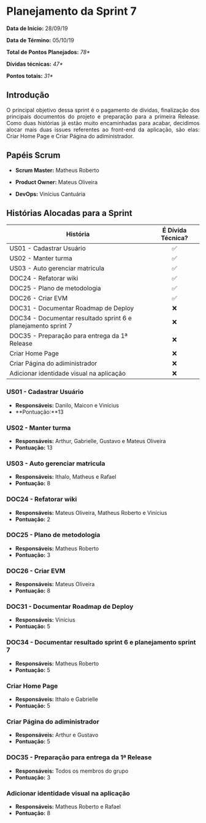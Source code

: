 # Planejamento da Sprint 7

**Data de Início:** 28/09/19

**Data de Término:** 05/10/19

**Total de Pontos Planejados:** _78*_

**Dívidas técnicas:** _47*_

**Pontos totais:** _31*_

## Introdução
<p align = "justify"> 
O principal objetivo dessa sprint é o pagamento de dívidas, finalização dos principais documentos do projeto e preparação para a primeira Release. 
Como duas histórias já estão muito encaminhadas para acabar, decidimos alocar mais duas issues referentes ao front-end da aplicação, são elas: Criar Home Page e Criar Página do adiministrador.
</p>

## Papéis Scrum

* **Scrum Master:** Matheus Roberto

* **Product Owner:** Mateus Oliveira

* **DevOps:** Vinícius Cantuária


## Histórias Alocadas para a Sprint
 
| História | É Dívida Técnica? |
| -------- | :----: |
| US01 - Cadastrar Usuário | :white_check_mark: |
| US02 - Manter turma | :white_check_mark: |
| US03 - Auto gerenciar matricula | :white_check_mark: |
| DOC24 - Refatorar wiki | :white_check_mark: |
| DOC25 - Plano de metodologia | :white_check_mark: |
| DOC26 - Criar EVM | :white_check_mark: |
| DOC31 - Documentar Roadmap de Deploy | :x: |
| DOC34 - Documentar resultado sprint 6 e planejamento sprint 7 | :x: |
| DOC35 - Preparação para entrega da 1ª Release | :x: |
| Criar Home Page | :x: |
| Criar Página do adiministrador | :x: |
| Adicionar identidade visual na aplicação | :x: |

### US01 - Cadastrar Usuário
* **Responsáveis:** Danilo, Maicon e Vinícius
* **Pontuação:**13

### US02 - Manter turma
* **Responsáveis:** Arthur, Gabrielle, Gustavo e Mateus Oliveira
* **Pontuação:** 13

### US03 - Auto gerenciar matricula
* **Responsáveis:** Ithalo, Matheus e Rafael
* **Pontuação:** 8

### DOC24 - Refatorar wiki
* **Responsáveis:** Mateus Oliveira, Matheus Roberto e Vinícius
* **Pontuação:** 2

### DOC25 - Plano de metodologia
* **Responsáveis:** Matheus Roberto
* **Pontuação:** 3

### DOC26 - Criar EVM
* **Responsáveis:** Mateus Oliveira
* **Pontuação:** 8

### DOC31 - Documentar Roadmap de Deploy
* **Responsáveis:** Vinícius
* **Pontuação:** 5

### DOC34 - Documentar resultado sprint 6 e planejamento sprint 7
* **Responsáveis:** Matheus Roberto
* **Pontuação:** 5

### Criar Home Page
* **Responsáveis:** Ithalo e Gabrielle
* **Pontuação:** 5

### Criar Página do adiministrador
* **Responsáveis:** Arthur e Gustavo
* **Pontuação:** 5

### DOC35 - Preparação para entrega da 1ª Release
* **Responsáveis:** Todos os membros do grupo
* **Pontuação:** 3

### Adicionar identidade visual na aplicação
* **Responsáveis:** Matheus Roberto e Rafael 
* **Pontuação:** 8
